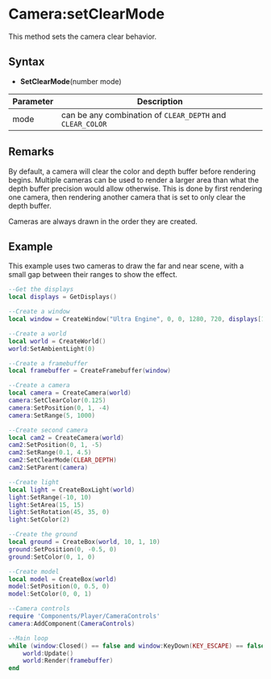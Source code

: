 # Camera:setClearMode

This method sets the camera clear behavior.

## Syntax

- **SetClearMode**(number mode)

| Parameter | Description |
|---|---|
| mode | can be any combination of `CLEAR_DEPTH` and `CLEAR_COLOR` |

## Remarks

By default, a camera will clear the color and depth buffer before rendering begins. Multiple cameras can be used to render a larger area than what the depth buffer precision would allow otherwise. This is done by first rendering one camera, then rendering another camera that is set to only clear the depth buffer.

Cameras are always drawn in the order they are created.

## Example

This example uses two cameras to draw the far and near scene, with a small gap between their ranges to show the effect.

```lua
--Get the displays
local displays = GetDisplays()

--Create a window
local window = CreateWindow("Ultra Engine", 0, 0, 1280, 720, displays[1], WINDOW_CENTER | WINDOW_TITLEBAR)

--Create a world
local world = CreateWorld()
world:SetAmbientLight(0)

--Create a framebuffer
local framebuffer = CreateFramebuffer(window)

--Create a camera    
local camera = CreateCamera(world)
camera:SetClearColor(0.125)
camera:SetPosition(0, 1, -4)
camera:SetRange(5, 1000)

--Create second camera
local cam2 = CreateCamera(world)
cam2:SetPosition(0, 1, -5)
cam2:SetRange(0.1, 4.5)
cam2:SetClearMode(CLEAR_DEPTH)
cam2:SetParent(camera)

--Create light
local light = CreateBoxLight(world)
light:SetRange(-10, 10)
light:SetArea(15, 15)
light:SetRotation(45, 35, 0)
light:SetColor(2)

--Create the ground
local ground = CreateBox(world, 10, 1, 10)
ground:SetPosition(0, -0.5, 0)
ground:SetColor(0, 1, 0)

--Create model
local model = CreateBox(world)
model:SetPosition(0, 0.5, 0)
model:SetColor(0, 0, 1)

--Camera controls
require 'Components/Player/CameraControls'
camera:AddComponent(CameraControls)

--Main loop
while (window:Closed() == false and window:KeyDown(KEY_ESCAPE) == false) do
    world:Update()
    world:Render(framebuffer)
end
```
